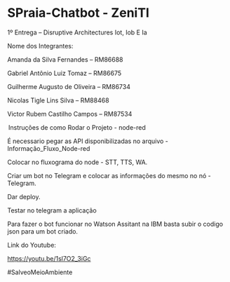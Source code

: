 # SPraia-Chatbot - ZeniTI

1º Entrega – Disruptive Architectures Iot, Iob E Ia 

 

Nome dos Integrantes:  

 

Amanda da Silva Fernandes – RM86688  

Gabriel Antônio Luiz Tomaz – RM86675  

Guilherme Augusto de Oliveira – RM86734  

Nicolas Tigle Lins Silva – RM88468  

Victor Rubem Castilho Campos – RM87534  

 Instruções de como Rodar o Projeto - node-red
 
É necessario pegar as API disponibilizadas no arquivo - Informação_Fluxo_Node-red

Colocar no fluxograma do node - STT, TTS, WA.

Criar um bot no Telegram e colocar as informações do mesmo no nó - Telegram.

Dar deploy.

Testar no telegram a aplicação 

Para fazer o bot funcionar no Watson Assitant na IBM basta subir o codigo json para um bot criado.


Link do Youtube:


https://youtu.be/1sl7O2_3iGc


#SalveoMeioAmbiente
